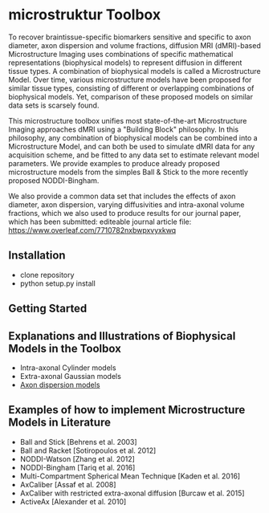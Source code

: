 # microstruktur Toolbox
To recover braintissue-specific biomarkers sensitive and specific to axon diameter, axon dispersion and volume fractions, diffusion MRI (dMRI)-based Microstructure Imaging uses combinations of specific mathematical representations (biophysical models) to represent diffusion in different tissue types. A combination of biophysical models is called a Microstructure Model. Over time, various microstructure models have been proposed for similar tissue types, consisting of different or overlapping combinations of biophysical models. Yet, comparison of these proposed models on similar data sets is scarsely found.

This microstructure toolbox unifies most state-of-the-art Microstructure Imaging approaches dMRI using a "Building Block" philosophy. In this philosophy, any combination of biophysical models can be combined into a Microstructure Model, and can both be used to simulate dMRI data for any acquisition scheme, and be fitted to any data set to estimate relevant model parameters. We provide examples to produce already proposed microstructure models from the simples Ball & Stick to the more recently proposed NODDI-Bingham.

We also provide a common data set that includes the effects of axon diameter, axon dispersion, varying diffusivities and intra-axonal volume fractions, which we also used to produce results for our journal paper, which has been submitted:
editeable journal article file: https://www.overleaf.com/7710782nxbwpxvyxkwq

## Installation
- clone repository
- python setup.py install

## Getting Started

## Explanations and Illustrations of Biophysical Models in the Toolbox
- Intra-axonal Cylinder models
- Extra-axonal Gaussian models
- [Axon dispersion models](https://github.com/AthenaEPI/microstruktur/blob/master/examples/example_watson_bingham.ipynb)

## Examples of how to implement Microstructure Models in Literature
- Ball and Stick [Behrens et al. 2003]
- Ball and Racket [Sotiropoulos et al. 2012]
- NODDI-Watson [Zhang et al. 2012]
- NODDI-Bingham [Tariq et al. 2016]
- Multi-Compartment Spherical Mean Technique [Kaden et al. 2016]
- AxCaliber [Assaf et al. 2008]
- AxCaliber with restricted extra-axonal diffusion [Burcaw et al. 2015]
- ActiveAx [Alexander et al. 2010]
